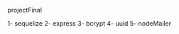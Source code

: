 <!-- Database name -->
projectFinal

<!-- npm modules -->
1- sequelize
2- express
3- bcrypt
4- uuid 
5- nodeMailer